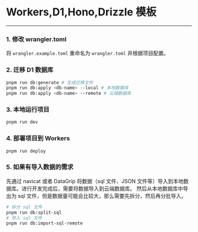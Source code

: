 # Workers,D1,Hono,Drizzle 模板
---
### 1. 修改 wrangler.toml
将 `wrangler.example.toml` 重命名为 `wrangler.toml` 并根据项目配置。

### 2. 迁移 D1 数据库
```bash
pnpm run db:generate # 生成迁移文件
pnpm run db:apply <db-name> --local # 本地数据库
pnpm run db:apply <db-name> --remote # 云端数据库
```

### 3. 本地运行项目
```bash
pnpm run dev
```

### 4. 部署项目到 Workers
```bash
pnpm run deploy
```

### 5. 如果有导入数据的需求
先通过 navicat 或者 DataGrip 将数据（sql 文件、JSON 文件等）导入到本地数据库。进行开发完成后，需要将数据导入到云端数据库。
然后从本地数据库中导出为 sql 文件，但是数据量可能会比较大，那么需要先拆分，然后再分批导入。
```bash
# 拆分 sql 文件
pnpm run db:split-sql
# 导入 sql 文件
pnpm run db:import-sql-remote
```
